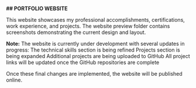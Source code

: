 **## PORTFOLIO WEBSITE**

This website showcases my professional accomplishments, certifications, work experience, and projects. The website preview folder contains screenshots demonstrating the current design and layout.

**Note:** The website is currently under development with several updates in progress:
The technical skills section is being refined
Projects section is being expanded
Additional projects are being uploaded to GitHub
All project links will be updated once the GitHub repositories are complete

Once these final changes are implemented, the website will be published online.
